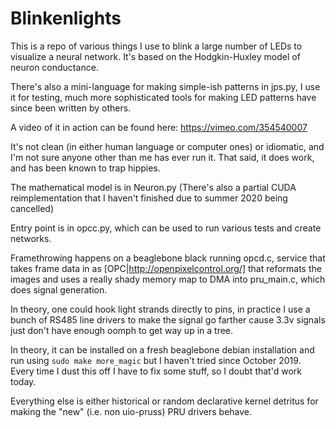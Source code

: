 # Blinkenlights

This is a repo of various things I use to blink a large number of LEDs to visualize a neural network. It's based on the Hodgkin-Huxley model of neuron conductance.

There's also a mini-language for making simple-ish patterns in jps.py, I use it for testing, much more sophisticated tools for making LED patterns have since been written by others.

A video of it in action can be found here: https://vimeo.com/354540007

It's not clean (in either human language or computer ones) or idiomatic, and I'm not sure anyone other than me has ever run it. That said, it does work, and has been known to trap hippies.

The mathematical model is in Neuron.py (There's also a partial CUDA reimplementation that I haven't finished due to summer 2020 being cancelled)

Entry point is in opcc.py, which can be used to run various tests and create networks.

Framethrowing happens on a beaglebone black running opcd.c, service that takes frame data in as [OPC|http://openpixelcontrol.org/] that reformats the images and uses a really shady memory map to DMA into pru_main.c, which does signal generation.

In theory, one could hook light strands directly to pins, in practice I use a bunch of RS485 line drivers to make the signal go farther cause 3.3v signals just don't have enough oomph to get way up in a tree.

In theory, it can be installed on a fresh beaglebone debian installation and run using `sudo make more_magic` but I haven't tried since October 2019. Every time I dust this off I have to fix some stuff, so I doubt that'd work today.

Everything else is either historical or random declarative kernel detritus for making the "new" (i.e. non uio-pruss) PRU drivers behave.
